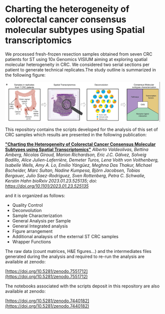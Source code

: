 # Charting the heterogeneity of colorectal cancer consensus molecular subtypes using Spatial transcriptomics

We processed fresh-frozen resection samples obtained from seven CRC patients for ST using 10x Genomics VISIUM aiming at exploring spatial molecular heterogeneity in CRC. We considered two serial sections per patient to generate technical replicates.The study outline is summarized in the following figure: 

![Study Outline](https://github.com/alberto-valdeolivas/CRC_CMS_ST/raw/main/Extras/StudyOutline.png)

This repository contains the scripts developed for the analysis of this set of CRC samples which results are presented in the following publication: 

[**"Charting the Heterogeneity of Colorectal Cancer Consensus Molecular Subtypes using Spatial Transcriptomics"**](https://www.biorxiv.org/content/10.1101/2023.01.23.525135v1.abstract)
_Alberto Valdeolivas, Bettina Amberg, Nicolas Giroud, Marion Richardson, Eric J.C. Gálvez, Solveig Badillo, Alice Julien-Laferrière, Demeter Turos, Lena Voith von Voithenberg, Isabelle Wells, Amy A. Lo, Emilio Yángüez, Meghna Das Thakur, Michael Bscheider, Marc Sultan, Nadine Kumpesa, Björn Jacobsen, Tobias Bergauer, Julio Saez-Rodriguez, Sven Rottenberg, Petra C. Schwalie, Kerstin Hahn
bioRxiv 2023.01.23.525135; doi: https://doi.org/10.1101/2023.01.23.525135_

and it is organized as follows:

* Quality Control
* Deconvolution
* Sample Characterization 
* General Analysis per Sample
* General Integrated analysis
* Figure arrangement 
* Additional analaysis of the external ST CRC samples
* Wrapper Functions

The raw data (count matrices, H&E figures...) and the intermediates files generated during the analysis and required to re-run the analysis are available at zenodo: 

[https://doi.org/10.5281/zenodo.7551712](https://doi.org/10.5281/zenodo.7551712)

The notebooks associated with the scripts deposit in this repository are also available at zenodo: 

[https://doi.org/10.5281/zenodo.7440182](https://doi.org/10.5281/zenodo.7440182)







